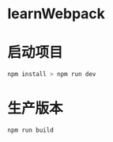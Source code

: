 # learnWebpack

# 启动项目

```javascript
npm install > npm run dev

```
# 生产版本
```javascript
npm run build

